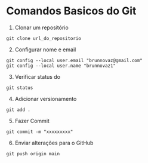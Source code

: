 # Comandos Basicos do Git

1. Clonar um repositório
```shell
git clone url_do_repositorio
```

2. Configurar nome e email
```shell
git config --local user.email "brunnovaz@gmail.com"
git config --local user.name "brunnovaz1"
```

3. Verificar status do 

```shell
git status
```

4. Adicionar versionamento
```shell
git add .
```

5. Fazer Commit
```shell
git commit -m "xxxxxxxxx"
```

6. Enviar alterações para o GitHub
```shell
git push origin main

```